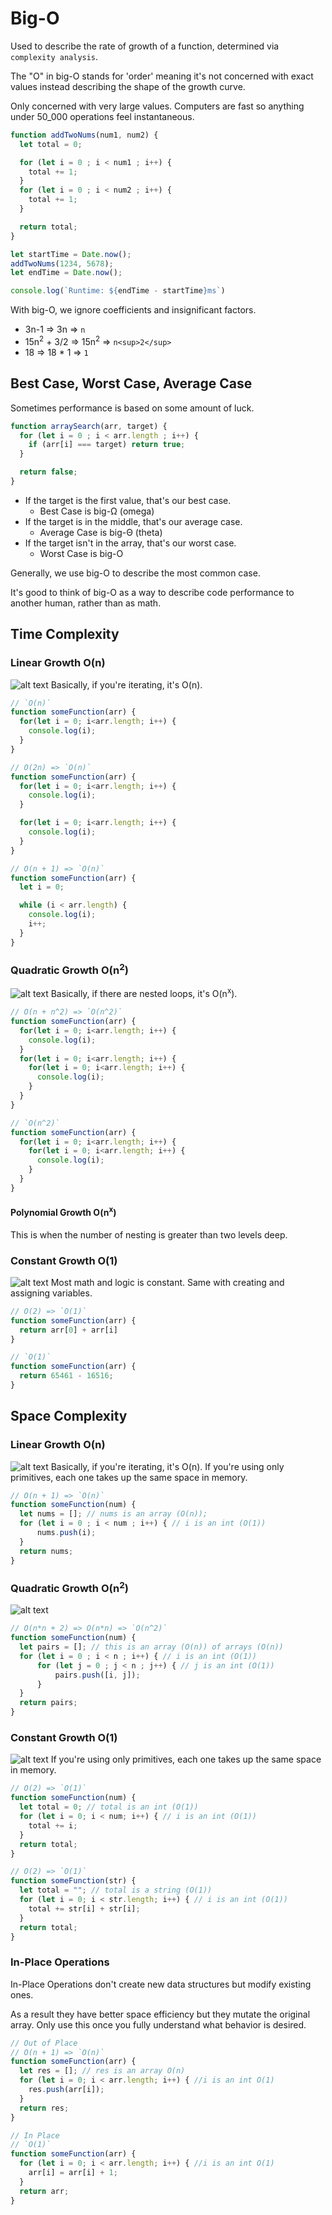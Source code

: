 # Big-O
Used to describe the rate of growth of a function, determined via `complexity analysis`.

The "O" in big-O stands for 'order' meaning it's not concerned with exact values instead describing the shape of the growth curve.

Only concerned with very large values. Computers are fast so anything under 50_000 operations feel instantaneous.
```javaScript
function addTwoNums(num1, num2) {
  let total = 0;

  for (let i = 0 ; i < num1 ; i++) {
    total += 1;
  }
  for (let i = 0 ; i < num2 ; i++) {
    total += 1;
  }

  return total;
}

let startTime = Date.now();
addTwoNums(1234, 5678);
let endTime = Date.now();

console.log(`Runtime: ${endTime - startTime}ms`)
```
With big-O, we ignore coefficients and insignificant factors.
- 3n-1 => 3n => `n`
- 15n<sup>2</sup> + 3/2 => 15n<sup>2</sup> => `n<sup>2</sup>`
- 18 => 18 * 1 => `1`
## Best Case, Worst Case, Average Case
Sometimes performance is based on some amount of luck.
```javaScript
function arraySearch(arr, target) {
  for (let i = 0 ; i < arr.length ; i++) {
    if (arr[i] === target) return true;
  }

  return false;
}
```
- If the target is the first value, that's our best case.
  - Best Case is big-Ω (omega)
- If the target is in the middle, that's our average case.
  - Average Case is big-Θ (theta)
- If the target isn't in the array, that's our worst case.
  - Worst Case is big-O

Generally, we use big-O to describe the most common case.

It's good to think of big-O as a way to describe code performance to another human, rather than as math.

## Time Complexity
### Linear Growth O(n)
![alt text](image.png)
Basically, if you're iterating, it's O(n).
```javaScript
// `O(n)`
function someFunction(arr) {
  for(let i = 0; i<arr.length; i++) {
    console.log(i);
  }
}
```
```javaScript
// O(2n) => `O(n)`
function someFunction(arr) {
  for(let i = 0; i<arr.length; i++) {
    console.log(i);
  }

  for(let i = 0; i<arr.length; i++) {
    console.log(i);
  }
}
```
```javaScript
// O(n + 1) => `O(n)`
function someFunction(arr) {
  let i = 0;

  while (i < arr.length) {
    console.log(i);
    i++;
  }
}
```
### Quadratic Growth O(n<sup>2</sup>)
![alt text](image-1.png)
Basically, if there are nested loops, it's O(n<sup>x</sup>).
```javaScript
// O(n + n^2) => `O(n^2)`
function someFunction(arr) {
  for(let i = 0; i<arr.length; i++) {
    console.log(i);
  }
  for(let i = 0; i<arr.length; i++) {
    for(let i = 0; i<arr.length; i++) {
      console.log(i);
    }
  }
}
```
```javaScript
// `O(n^2)`
function someFunction(arr) {
  for(let i = 0; i<arr.length; i++) {
    for(let i = 0; i<arr.length; i++) {
      console.log(i);
    }
  }
}
```
#### Polynomial Growth O(n<sup>x</sup>)
This is when the number of nesting is greater than two levels deep.
### Constant Growth O(1)
![alt text](image-2.png)
Most math and logic is constant. Same with creating and assigning variables.
```javaScript
// O(2) => `O(1)`
function someFunction(arr) {
  return arr[0] + arr[i]
}
```
```javaScript
// `O(1)`
function someFunction(arr) {
  return 65461 - 16516;
}
```

## Space Complexity
### Linear Growth O(n)
![alt text](image.png)
Basically, if you're iterating, it's O(n).
If you're using only primitives, each one takes up the same space in memory.
```javaScript
// O(n + 1) => `O(n)`
function someFunction(num) {
  let nums = []; // nums is an array (O(n));
  for (let i = 0 ; i < num ; i++) { // i is an int (O(1))
      nums.push(i);
  }
  return nums;
}
```
### Quadratic Growth O(n<sup>2</sup>)
![alt text](image-1.png)
```javaScript
// O(n*n + 2) => O(n*n) => `O(n^2)`
function someFunction(num) {
  let pairs = []; // this is an array (O(n)) of arrays (O(n))
  for (let i = 0 ; i < n ; i++) { // i is an int (O(1))
      for (let j = 0 ; j < n ; j++) { // j is an int (O(1))
          pairs.push([i, j]);
      }
  }
  return pairs;
}
```
### Constant Growth O(1)
![alt text](image-2.png)
If you're using only primitives, each one takes up the same space in memory.
```javaScript
// O(2) => `O(1)`
function someFunction(num) {
  let total = 0; // total is an int (O(1)) 
  for (let i = 0; i < num; i++) { // i is an int (O(1)) 
    total += i;
  }
  return total;
}
```
```javaScript
// O(2) => `O(1)`
function someFunction(str) {
  let total = ""; // total is a string (O(1)) 
  for (let i = 0; i < str.length; i++) { // i is an int (O(1)) 
    total += str[i] + str[i];
  }
  return total;
}
```

### In-Place Operations
In-Place Operations don't create new data structures but modify existing ones.

As a result they have better space efficiency but they mutate the original array. Only use this once you fully understand what behavior is desired.
```javaScript
// Out of Place
// O(n + 1) => `O(n)`
function someFunction(arr) {
  let res = []; // res is an array O(n)
  for (let i = 0; i < arr.length; i++) { //i is an int O(1)
    res.push(arr[i]);
  }
  return res;
}
```
```javaScript
// In Place
// `O(1)`
function someFunction(arr) {
  for (let i = 0; i < arr.length; i++) { //i is an int O(1)
    arr[i] = arr[i] + 1;
  }
  return arr;
}

```